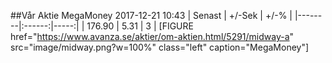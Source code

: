 ##Vår Aktie
MegaMoney 2017-12-21 10:43
| Senast | +/-Sek | +/-% |
|--------|:------:|-----:|
| 176.90 |  5.31  |    3 |
[FIGURE href="https://www.avanza.se/aktier/om-aktien.html/5291/midway-a" src="image/midway.png?w=100%" class="left" caption="MegaMoney"]
